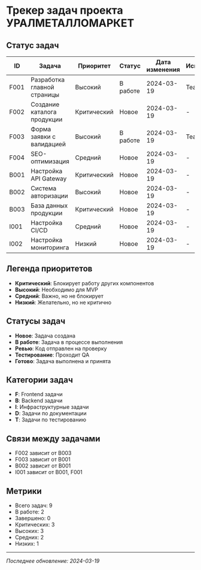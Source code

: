 # Трекер задач проекта УРАЛМЕТАЛЛОМАРКЕТ

## Статус задач
| ID | Задача | Приоритет | Статус | Дата изменения | Исполнитель |
|----|--------|-----------|--------|----------------|-------------|
| F001 | Разработка главной страницы | Высокий | В работе | 2024-03-19 | Team |
| F002 | Создание каталога продукции | Критический | Новое | 2024-03-19 | - |
| F003 | Форма заявки с валидацией | Высокий | В работе | 2024-03-19 | Team |
| F004 | SEO-оптимизация | Средний | Новое | 2024-03-19 | - |
| B001 | Настройка API Gateway | Критический | Новое | 2024-03-19 | - |
| B002 | Система авторизации | Высокий | Новое | 2024-03-19 | - |
| B003 | База данных продукции | Критический | Новое | 2024-03-19 | - |
| I001 | Настройка CI/CD | Средний | Новое | 2024-03-19 | - |
| I002 | Настройка мониторинга | Низкий | Новое | 2024-03-19 | - |

## Легенда приоритетов
- **Критический**: Блокирует работу других компонентов
- **Высокий**: Необходимо для MVP
- **Средний**: Важно, но не блокирует
- **Низкий**: Желательно, но не критично

## Статусы задач
- **Новое**: Задача создана
- **В работе**: Задача в процессе выполнения
- **Ревью**: Код отправлен на проверку
- **Тестирование**: Проходит QA
- **Готово**: Задача выполнена и принята

## Категории задач
- **F**: Frontend задачи
- **B**: Backend задачи
- **I**: Инфраструктурные задачи
- **D**: Задачи по документации
- **T**: Задачи по тестированию

## Связи между задачами
- F002 зависит от B003
- F003 зависит от B001
- B002 зависит от B001
- I001 зависит от B001, F001

## Метрики
- Всего задач: 9
- В работе: 2
- Завершено: 0
- Критических: 3
- Высоких: 3
- Средних: 2
- Низких: 1

---
*Последнее обновление: 2024-03-19* 